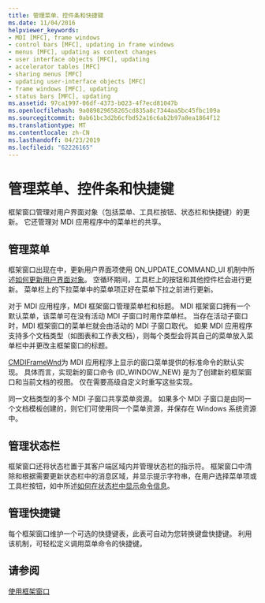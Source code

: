 ```yaml
---
title: 管理菜单、控件条和快捷键
ms.date: 11/04/2016
helpviewer_keywords:
- MDI [MFC], frame windows
- control bars [MFC], updating in frame windows
- menus [MFC], updating as context changes
- user interface objects [MFC], updating
- accelerator tables [MFC]
- sharing menus [MFC]
- updating user-interface objects [MFC]
- frame windows [MFC], updating
- status bars [MFC], updating
ms.assetid: 97ca1997-06df-4373-b023-4f7ecd81047b
ms.openlocfilehash: 9a089829658265cd835a8c7344aa5bc45fbc109a
ms.sourcegitcommit: 0ab61bc3d2b6cfbd52a16c6ab2b97a8ea1864f12
ms.translationtype: MT
ms.contentlocale: zh-CN
ms.lasthandoff: 04/23/2019
ms.locfileid: "62226165"
---
```

# <a name="managing-menus-control-bars-and-accelerators"></a>管理菜单、控件条和快捷键

框架窗口管理对用户界面对象（包括菜单、工具栏按钮、状态栏和快捷键）的更新。 它还管理对 MDI 应用程序中的菜单栏的共享。

## <a name="managing-menus"></a>管理菜单

框架窗口出现在中，更新用户界面项使用 ON_UPDATE_COMMAND_UI 机制中所述[如何更新用户界面对象](../mfc/how-to-update-user-interface-objects.md)。 空循环期间，工具栏上的按钮和其他控件栏会进行更新。 菜单栏上的下拉菜单中的菜单项正好在菜单下拉之前进行更新。

对于 MDI 应用程序，MDI 框架窗口管理菜单栏和标题。 MDI 框架窗口拥有一个默认菜单，该菜单可在没有活动 MDI 子窗口时用作菜单栏。 当存在活动子窗口时，MDI 框架窗口的菜单栏就会由活动的 MDI 子窗口取代。 如果 MDI 应用程序支持多个文档类型（如图表和工作表文档），则每个类型会将其自己的菜单放入菜单栏中并更改主框架窗口的标题。

[CMDIFrameWnd](../mfc/reference/cmdiframewnd-class.md)为 MDI 应用程序上显示的窗口菜单提供的标准命令的默认实现。 具体而言，实现新的窗口命令 (ID_WINDOW_NEW) 是为了创建新的框架窗口和当前文档的视图。 仅在需要高级自定义时重写这些实现。

同一文档类型的多个 MDI 子窗口共享菜单资源。 如果多个 MDI 子窗口是由同一个文档模板创建的，则它们可使用同一个菜单资源，并保存在 Windows 系统资源中。

## <a name="managing-the-status-bar"></a>管理状态栏

框架窗口还将状态栏置于其客户端区域内并管理状态栏的指示符。 框架窗口中清除和根据需要更新状态栏中的消息区域，并显示提示字符串，在用户选择菜单项或工具栏按钮，如中所述[如何在状态栏中显示命令信息](../mfc/how-to-display-command-information-in-the-status-bar.md)。

## <a name="managing-accelerators"></a>管理快捷键

每个框架窗口维护一个可选的快捷键表，此表可自动为您转换键盘快捷键。 利用该机制，可轻松定义调用菜单命令的快捷键。

## <a name="see-also"></a>请参阅

[使用框架窗口](../mfc/using-frame-windows.md)

